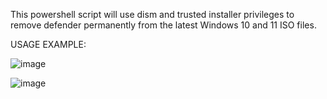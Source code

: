 This powershell script will use dism and trusted installer privileges to remove defender permanently from the latest Windows 10 and 11 ISO files.


USAGE EXAMPLE:

![image](https://github.com/zoicware/StripWindowsDefender/assets/118035521/5b039c6d-d06b-4619-aa03-3952c96cc15e)



![image](https://github.com/zoicware/StripWindowsDefender/assets/118035521/3f6baabf-76fe-44bd-9ccf-e2e8d710c07d)








